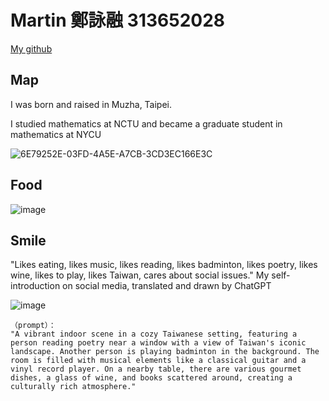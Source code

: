 # Martin   鄭詠融  313652028

[My github](https://github.com/wdianrdk)


## Map

I was born and raised in Muzha, Taipei.

I studied mathematics at NCTU and became a graduate student in mathematics at NYCU

![6E79252E-03FD-4A5E-A7CB-3CD3EC166E3C](https://github.com/user-attachments/assets/506cfb01-0bbb-476f-b0f5-ab34dbb143fc)

## Food
![image](https://github.com/user-attachments/assets/579ef10a-15f0-4769-96b5-fda9e8e684f6)

## Smile
"Likes eating, likes music, likes reading, likes badminton, likes poetry, likes wine, likes to play, likes Taiwan, cares about social issues."
My self-introduction on social media, translated and drawn by ChatGPT

![image](https://github.com/user-attachments/assets/f07913c8-0e7e-4c4b-b8b8-cb39c7b6c15c)
```
（prompt）：
"A vibrant indoor scene in a cozy Taiwanese setting, featuring a person reading poetry near a window with a view of Taiwan's iconic landscape. Another person is playing badminton in the background. The room is filled with musical elements like a classical guitar and a vinyl record player. On a nearby table, there are various gourmet dishes, a glass of wine, and books scattered around, creating a culturally rich atmosphere."
```
